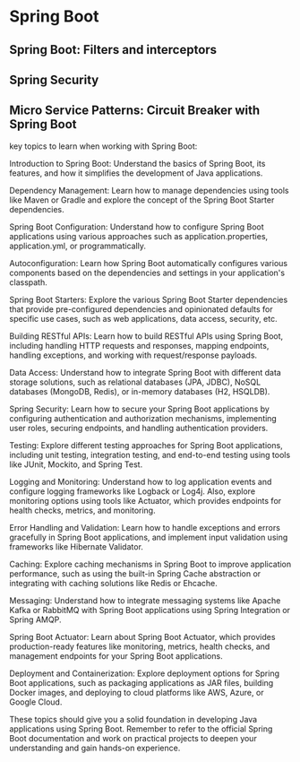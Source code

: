 # Spring Boot

## Spring Boot: Filters and interceptors

## Spring Security

## Micro Service Patterns: Circuit Breaker with Spring Boot


key topics to learn when working with Spring Boot:

Introduction to Spring Boot: Understand the basics of Spring Boot, its features, and how it simplifies the development of Java applications.

Dependency Management: Learn how to manage dependencies using tools like Maven or Gradle and explore the concept of the Spring Boot Starter dependencies.

Spring Boot Configuration: Understand how to configure Spring Boot applications using various approaches such as application.properties, application.yml, or programmatically.

Autoconfiguration: Learn how Spring Boot automatically configures various components based on the dependencies and settings in your application's classpath.

Spring Boot Starters: Explore the various Spring Boot Starter dependencies that provide pre-configured dependencies and opinionated defaults for specific use cases, such as web applications, data access, security, etc.

Building RESTful APIs: Learn how to build RESTful APIs using Spring Boot, including handling HTTP requests and responses, mapping endpoints, handling exceptions, and working with request/response payloads.

Data Access: Understand how to integrate Spring Boot with different data storage solutions, such as relational databases (JPA, JDBC), NoSQL databases (MongoDB, Redis), or in-memory databases (H2, HSQLDB).

Spring Security: Learn how to secure your Spring Boot applications by configuring authentication and authorization mechanisms, implementing user roles, securing endpoints, and handling authentication providers.

Testing: Explore different testing approaches for Spring Boot applications, including unit testing, integration testing, and end-to-end testing using tools like JUnit, Mockito, and Spring Test.

Logging and Monitoring: Understand how to log application events and configure logging frameworks like Logback or Log4j. Also, explore monitoring options using tools like Actuator, which provides endpoints for health checks, metrics, and monitoring.

Error Handling and Validation: Learn how to handle exceptions and errors gracefully in Spring Boot applications, and implement input validation using frameworks like Hibernate Validator.

Caching: Explore caching mechanisms in Spring Boot to improve application performance, such as using the built-in Spring Cache abstraction or integrating with caching solutions like Redis or Ehcache.

Messaging: Understand how to integrate messaging systems like Apache Kafka or RabbitMQ with Spring Boot applications using Spring Integration or Spring AMQP.

Spring Boot Actuator: Learn about Spring Boot Actuator, which provides production-ready features like monitoring, metrics, health checks, and management endpoints for your Spring Boot applications.

Deployment and Containerization: Explore deployment options for Spring Boot applications, such as packaging applications as JAR files, building Docker images, and deploying to cloud platforms like AWS, Azure, or Google Cloud.

These topics should give you a solid foundation in developing Java applications using Spring Boot. Remember to refer to the official Spring Boot documentation and work on practical projects to deepen your understanding and gain hands-on experience.
